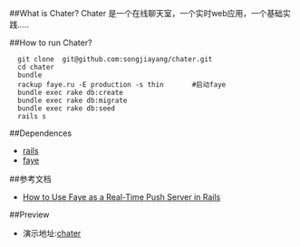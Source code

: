 ##What is Chater?
Chater 是一个在线聊天室，一个实时web应用，一个基础实践.....

##How to run Chater?

```
  git clone  git@github.com:songjiayang/chater.git
  cd chater
  bundle 
  rackup faye.ru -E production -s thin       #启动faye
  bundle exec rake db:create
  bundle exec rake db:migrate
  bundle exec rake db:seed
  rails s

```
##Dependences

* [rails](http://rubyonrails.org/)
* [faye](http://faye.jcoglan.com/)


##参考文档
* [How to Use Faye as a Real-Time Push Server in Rails](http://net.tutsplus.com/tutorials/ruby/how-to-use-faye-as-a-real-time-push-server-in-rails/)

##Preview
* 演示地址:[chater](http://weidaxue.me:4000)
